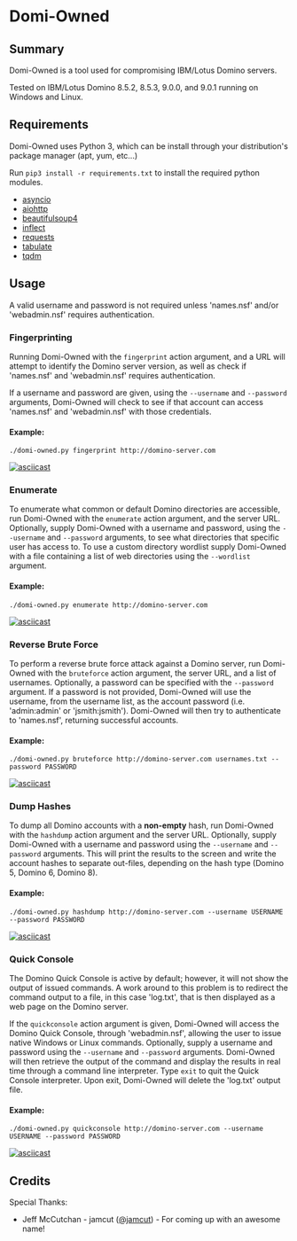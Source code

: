 # Domi-Owned
## Summary ##
Domi-Owned is a tool used for compromising IBM/Lotus Domino servers. 

Tested on IBM/Lotus Domino 8.5.2, 8.5.3, 9.0.0, and 9.0.1 running on Windows and Linux.

## Requirements ##
Domi-Owned uses Python 3, which can be install through your distribution's package manager (apt, yum, etc...)

Run `pip3 install -r requirements.txt` to install the required python modules.
 * [asyncio](https://github.com/python/asyncio)
 * [aiohttp](https://github.com/KeepSafe/aiohttp)
 * [beautifulsoup4](https://www.crummy.com/software/BeautifulSoup/)
 * [inflect](https://github.com/pwdyson/inflect.py)
 * [requests](https://github.com/kennethreitz/requests)
 * [tabulate](https://bitbucket.org/astanin/python-tabulate)
 * [tqdm](https://github.com/noamraph/tqdm)

## Usage ##
A valid username and password is not required unless 'names.nsf' and/or 'webadmin.nsf' requires authentication.

### Fingerprinting ###
Running Domi-Owned with the `fingerprint` action argument, and a URL will attempt to identify the Domino server version, as well as check if 'names.nsf' and 'webadmin.nsf' requires authentication.

If a username and password are given, using the `--username` and `--password` arguments, Domi-Owned will check to see if that account can access 'names.nsf' and 'webadmin.nsf' with those credentials.

#### Example: ####
`./domi-owned.py fingerprint http://domino-server.com`

[![asciicast](https://asciinema.org/a/7fksp7tnishweis2rayu7tk92.png)](https://asciinema.org/a/7fksp7tnishweis2rayu7tk92)


### Enumerate ###
To enumerate what common or default Domino directories are accessible, run Domi-Owned with the `enumerate` action argument, and the server URL. Optionally, supply Domi-Owned with a username and password, using the `--username` and `--password` arguments, to see what directories that specific user has access to. To use a custom directory wordlist supply Domi-Owned with a file containing a list of web directories using the `--wordlist` argument.

#### Example: ####
`./domi-owned.py enumerate http://domino-server.com`

[![asciicast](https://asciinema.org/a/3iv2jwjcx3gmnawbr238bbl3i.png)](https://asciinema.org/a/3iv2jwjcx3gmnawbr238bbl3i)


### Reverse Brute Force ###
To perform a reverse brute force attack against a Domino server, run Domi-Owned with the `bruteforce` action argument, the server URL, and a list of usernames. Optionally, a password can be specified with the `--password` argument. If a password is not provided, Domi-Owned will use the username, from the username list, as the account password (i.e. 'admin:admin' or 'jsmith:jsmith'). Domi-Owned will then try to authenticate to 'names.nsf', returning successful accounts.

#### Example: ####
`./domi-owned.py bruteforce http://domino-server.com usernames.txt --password PASSWORD`

[![asciicast](https://asciinema.org/a/aks7z9jbw47awfq36ouj1bz0u.png)](https://asciinema.org/a/aks7z9jbw47awfq36ouj1bz0u)


### Dump Hashes ###
To dump all Domino accounts with a __non-empty__ hash, run Domi-Owned with the `hashdump` action argument and the server URL. Optionally, supply Domi-Owned with a username and password using the `--username` and `--password` arguments. This will print the results to the screen and write the account hashes to separate out-files, depending on the hash type (Domino 5, Domino 6, Domino 8).

#### Example: ####
`./domi-owned.py hashdump http://domino-server.com --username USERNAME --password PASSWORD`

[![asciicast](https://asciinema.org/a/f4y9r75zbyea50c5iuni7630g.png)](https://asciinema.org/a/f4y9r75zbyea50c5iuni7630g)


### Quick Console ###
The Domino Quick Console is active by default; however, it will not show the output of issued commands. A work around to this problem is to redirect the command output to a file, in this case 'log.txt', that is then displayed as a web page on the Domino server.

If the `quickconsole` action argument is given, Domi-Owned will access the Domino Quick Console, through 'webadmin.nsf', allowing the user to issue native Windows or Linux commands. Optionally, supply a username and password using the `--username` and `--password` arguments. Domi-Owned will then retrieve the output of the command and display the results in real time through a command line interpreter. Type `exit` to quit the Quick Console interpreter. Upon exit, Domi-Owned will  delete the 'log.txt' output file.

#### Example: ####
`./domi-owned.py quickconsole http://domino-server.com --username USERNAME --password PASSWORD`

[![asciicast](https://asciinema.org/a/81ppbmk28488fk5wjq90mlmie.png)](https://asciinema.org/a/81ppbmk28488fk5wjq90mlmie)


## Credits ##
Special Thanks:
 * Jeff McCutchan - jamcut ([@jamcut](https://twitter.com/jamcut)) - For coming up with an awesome name!
